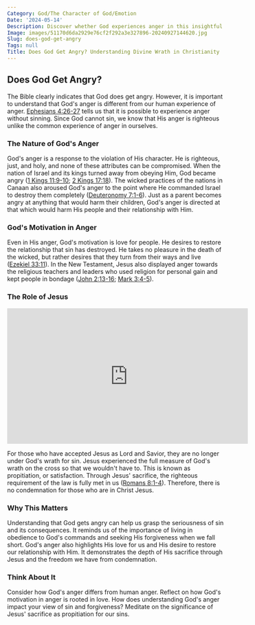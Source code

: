 ```yaml
---
Category: God/The Character of God/Emotion
Date: '2024-05-14'
Description: Discover whether God experiences anger in this insightful article that delves into the concept of divine emotions and reactions. Explore the idea of God's anger and its significance in religious beliefs.
Image: images/51170d6da2929e76cf2f292a3e327896-20240927144620.jpg
Slug: does-god-get-angry
Tags: null
Title: Does God Get Angry? Understanding Divine Wrath in Christianity
---
```


## Does God Get Angry?

The Bible clearly indicates that God does get angry. However, it is important to understand that God's anger is different from our human experience of anger. [Ephesians 4:26-27](https://www.bibleref.com/Ephesians/4/Ephesians-4-26.html) tells us that it is possible to experience anger without sinning. Since God cannot sin, we know that His anger is righteous unlike the common experience of anger in ourselves.

### The Nature of God's Anger

God's anger is a response to the violation of His character. He is righteous, just, and holy, and none of these attributes can be compromised. When the nation of Israel and its kings turned away from obeying Him, God became angry ([1 Kings 11:9-10](https://www.bibleref.com/1-Kings/11/1-Kings-11-9.html); [2 Kings 17:18](https://www.bibleref.com/2-Kings/17/2-Kings-17-18.html)). The wicked practices of the nations in Canaan also aroused God's anger to the point where He commanded Israel to destroy them completely ([Deuteronomy 7:1-6](https://www.bibleref.com/Deuteronomy/7/Deuteronomy-7-1.html)). Just as a parent becomes angry at anything that would harm their children, God's anger is directed at that which would harm His people and their relationship with Him.

### God's Motivation in Anger

Even in His anger, God's motivation is love for people. He desires to restore the relationship that sin has destroyed. He takes no pleasure in the death of the wicked, but rather desires that they turn from their ways and live ([Ezekiel 33:11](https://www.bibleref.com/Ezekiel/33/Ezekiel-33-11.html)). In the New Testament, Jesus also displayed anger towards the religious teachers and leaders who used religion for personal gain and kept people in bondage ([John 2:13-16](https://www.bibleref.com/John/2/John-2-13.html); [Mark 3:4-5](https://www.bibleref.com/Mark/3/Mark-3-4.html)).

### The Role of Jesus


<iframe width="560" height="315" src="https://www.youtube.com/embed/TeQ1nq_YJD0" frameborder="0" allow="autoplay; encrypted-media" allowfullscreen></iframe>


For those who have accepted Jesus as Lord and Savior, they are no longer under God's wrath for sin. Jesus experienced the full measure of God's wrath on the cross so that we wouldn't have to. This is known as propitiation, or satisfaction. Through Jesus' sacrifice, the righteous requirement of the law is fully met in us ([Romans 8:1-4](https://www.bibleref.com/Romans/8/Romans-8-1.html)). Therefore, there is no condemnation for those who are in Christ Jesus.

### Why This Matters

Understanding that God gets angry can help us grasp the seriousness of sin and its consequences. It reminds us of the importance of living in obedience to God's commands and seeking His forgiveness when we fall short. God's anger also highlights His love for us and His desire to restore our relationship with Him. It demonstrates the depth of His sacrifice through Jesus and the freedom we have from condemnation.

### Think About It

Consider how God's anger differs from human anger. Reflect on how God's motivation in anger is rooted in love. How does understanding God's anger impact your view of sin and forgiveness? Meditate on the significance of Jesus' sacrifice as propitiation for our sins.